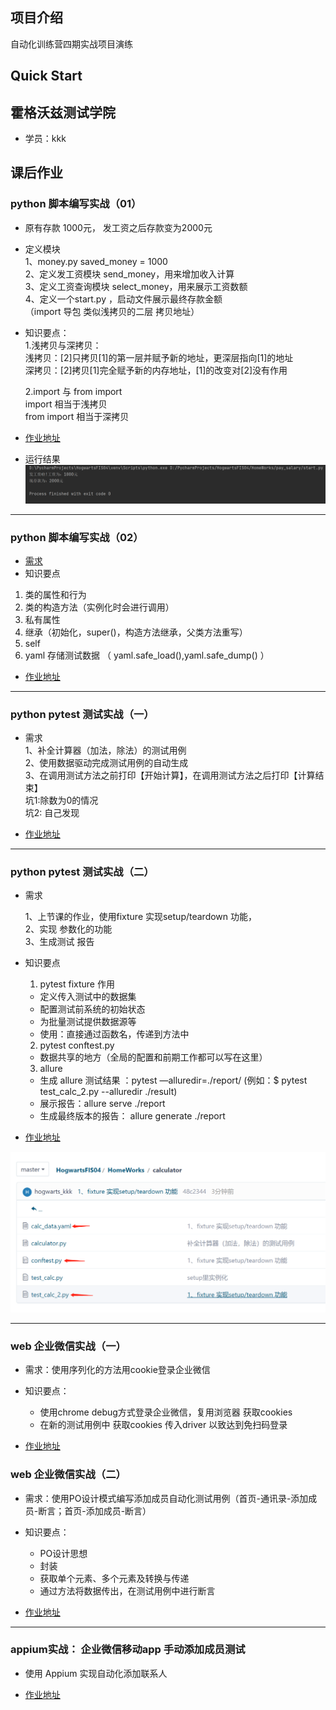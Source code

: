 ## 项目介绍
自动化训练营四期实战项目演练

## Quick Start

## 霍格沃兹测试学院
- 学员：kkk

## 课后作业

### python 脚本编写实战（01）
- 原有存款 1000元， 发工资之后存款变为2000元  
- 定义模块  
1、money.py saved_money = 1000  
2、定义发工资模块 send_money，用来增加收入计算  
3、定义工资查询模块 select_money，用来展示工资数额  
4、定义一个start.py ，启动文件展示最终存款金额  
（import 导包 类似浅拷贝的二层 拷贝地址）

- 知识要点：  
1.浅拷贝与深拷贝：  
  浅拷贝：[2]只拷贝[1]的第一层并赋予新的地址，更深层指向[1]的地址  
  深拷贝：[2]拷贝[1]完全赋予新的内存地址，[1]的改变对[2]没有作用
  
  2.import 与 from import  
import 相当于浅拷贝  
from import 相当于深拷贝


- [作业地址](https://gitee.com/hogwarts-kkk/HogwartsFIS04/tree/master/HomeWorks/pay_salary)


- 运行结果
![img.png](HomeWorks/pay_salary/img.png)

---------------------------------------------------------------------

### python 脚本编写实战（02）

- [需求](HomeWorks/class_animal/animal_needs.txt)
- 知识要点
1. 类的属性和行为
2. 类的构造方法（实例化时会进行调用）
3. 私有属性
4. 继承（初始化，super()，构造方法继承，父类方法重写）
5. self
6. yaml 存储测试数据 （ yaml.safe_load(),yaml.safe_dump() ）

- [作业地址](https://gitee.com/hogwarts-kkk/HogwartsFIS04/tree/master/HomeWorks/class_animal)

---------------------------------------------------------------------

### python pytest 测试实战（一）

- 需求  
1、补全计算器（加法，除法）的测试用例  
2、使用数据驱动完成测试用例的自动生成  
3、在调用测试方法之前打印【开始计算】，在调用测试方法之后打印【计算结束】   
  坑1:除数为0的情况  
坑2: 自己发现
  

- [作业地址](https://gitee.com/hogwarts-kkk/HogwartsFIS04/tree/master/HomeWorks/calculator)

---------------------------------------------------------------------
### python pytest 测试实战（二）
- 需求
  
  1、上节课的作业，使用fixture 实现setup/teardown 功能，  
2、实现 参数化的功能  
3、生成测试 报告


- 知识要点
  1. pytest fixture 作用
    - 定义传入测试中的数据集
     - 配置测试前系统的初始状态
     - 为批量测试提供数据源等
    - 使用：直接通过函数名，传递到方法中
  
  2. pytest conftest.py
  - 数据共享的地方（全局的配置和前期工作都可以写在这里）
  3. allure
  - 生成 allure 测试结果 ：pytest —alluredir=./report/ (例如：$ pytest test_calc_2.py --alluredir ./result)
  - 展示报告：allure serve ./report
  - 生成最终版本的报告： allure generate ./report


- [作业地址](https://gitee.com/hogwarts-kkk/HogwartsFIS04/tree/master/HomeWorks/calculator)

![img.png](HomeWorks/calculator/img.png)

---------------------------------------------------------------------

### web 企业微信实战（一）

- 需求：使用序列化的方法用cookie登录企业微信
- 知识要点：
  - 使用chrome debug方式登录企业微信，复用浏览器 获取cookies 
  - 在新的测试用例中 获取cookies 传入driver 以致达到免扫码登录
  
- [作业地址](https://gitee.com/hogwarts-kkk/HogwartsFIS04/tree/master/HomeWorks/we_getcookies)

### web 企业微信实战（二）

- 需求：使用PO设计模式编写添加成员自动化测试用例（首页-通讯录-添加成员-断言；首页-添加成员-断言）
- 知识要点：
  - PO设计思想 
  - 封装
  - 获取单个元素、多个元素及转换与传递
  - 通过方法将数据传出，在测试用例中进行断言
  
- [作业地址](https://gitee.com/hogwarts-kkk/HogwartsFIS04/tree/master/HomeWorks/test_po)


---

### appium实战： 企业微信移动app 手动添加成员测试

- 使用 Appium 实现自动化添加联系人

- [作业地址](https://gitee.com/hogwarts-kkk/HogwartsFIS04/tree/master/HomeWorks/mumu_workwx)